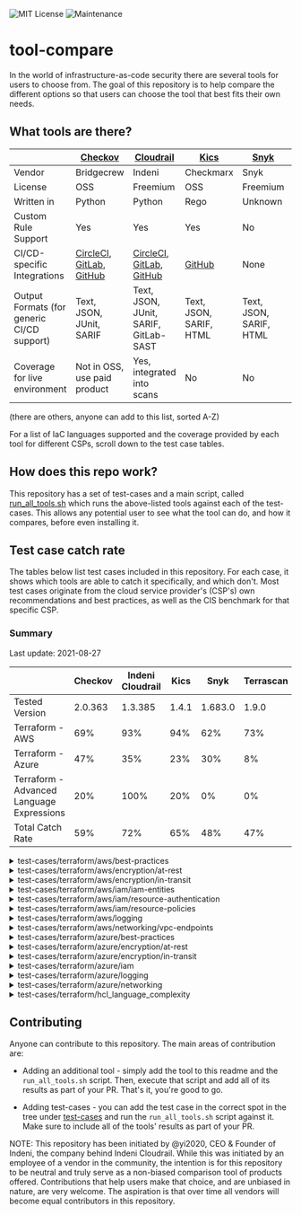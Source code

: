 ![MIT License](https://img.shields.io/github/license/iacsecurity/tool-compare)
![Maintenance](https://img.shields.io/badge/Maintained%3F-yes-green.svg)

# tool-compare
In the world of infrastructure-as-code security there are several tools for users to choose from.
The goal of this repository is to help compare the different options so that users can
choose the tool that best fits their own needs.

## What tools are there?
|     | [Checkov](https://github.com/bridgecrewio/checkov) | [Cloudrail](https://www.indeni.com/cloudrail) | [Kics](https://github.com/Checkmarx/kics) | [Snyk](https://snyk.io/) | [Terrascan](https://github.com/accurics/terrascan) | [Tfsec](https://github.com/tfsec/tfsec) |
|----|----|----|----|----|----|----|
|Vendor|Bridgecrew|Indeni|Checkmarx|Snyk|Accurics|Aqua Security|
|License|OSS|Freemium|OSS|Freemium|OSS|OSS|
|Written in|Python|Python|Rego|Unknown|Rego|Go|
|Custom Rule Support|Yes|Yes|Yes|No|Yes|Yes|
|CI/CD-specific Integrations|[CircleCI](https://circleci.com/developer/orbs/orb/bridgecrew/bridgecrew), [GitLab](https://gitlab.com/guided-explorations/ci-cd-plugin-extensions/checkov-iac-sast), [GitHub](https://github.com/bridgecrewio/checkov-action)|[CircleCI](https://circleci.com/developer/orbs/orb/indeni/cloudrail), [GitLab](https://gitlab.com/gitlab-org/gitlab/-/blob/41762757f1729b6c56c81d8654e874f7d7c4fad7/lib/gitlab/ci/templates/Indeni.Cloudrail.gitlab-ci-.yml), [GitHub](https://github.com/indeni/cloudrail-run-ga)|[GitHub](https://github.com/Checkmarx/kics-github-action)|None|[CircleCI](https://circleci.com/developer/orbs/orb/accurics/accurics-cli), [GitHub](https://github.com/accurics/terrascan-action)|[CircleCI](https://circleci.com/developer/orbs/orb/mycodeself/tfsec), [GitHub](https://github.com/aquasecurity/tfsec-sarif-action)|
|Output Formats (for generic CI/CD support)|Text, JSON, JUnit, SARIF|Text, JSON, JUnit, SARIF, GitLab-SAST|Text, JSON, SARIF, HTML|Text, JSON, SARIF, HTML|Text, JSON, JUnit|Text,JSON,JUnit,SARIF|
|Coverage for live environment|Not in OSS, use paid product|Yes, integrated into scans|No|No|Not in OSS, use paid product|Yes via differnet product|

(there are others, anyone can add to this list, sorted A-Z)

For a list of IaC languages supported and the coverage provided by each tool for different CSPs, scroll down to the
test case tables.

## How does this repo work?
This repository has a set of test-cases and a main script, called [run_all_tools.sh](/run_all_tools.sh) 
which runs the above-listed tools against each of the test-cases. This allows any potential user
to see what the tool can do, and how it compares, before even installing it.

## Test case catch rate
The tables below list test cases included in this repository. For each case, it shows which tools
are able to catch it specifically, and which don't. Most test cases originate from the cloud service provider's (CSP's)
own recommendations and best practices, as well as the CIS benchmark for that specific CSP.

### Summary
Last update: 2021-08-27

|     | Checkov | Indeni Cloudrail | Kics | Snyk | Terrascan | Tfsec |
|----|----|----|----|----|----|----|
|Tested Version|2.0.363|1.3.385|1.4.1|1.683.0|1.9.0|0.58.4|
|Terraform - AWS|69%|93%|94%|62%|73%|61%|
|Terraform - Azure|47%|35%|23%|30%|8%|18%|
|Terraform - Advanced Language Expressions|20%|100%|20%|0%|0%|0%|
|Total Catch Rate|59%|72%|65%|48%|47%|43%|


<details><summary>test-cases/terraform/aws/best-practices</summary>

| Test Case | Checkov | Indeni Cloudrail | Kics | Snyk | Terrascan | Tfsec |
|----|----|----|----|----|----|----|
|[alb_drop_http_headers](test-cases/terraform/aws/best-practices/alb_drop_http_headers)|:white_check_mark:|:white_check_mark:|:white_check_mark:|:white_check_mark:|:x:|:white_check_mark:|
|[cloudfront_not_using_waf](test-cases/terraform/aws/best-practices/cloudfront_not_using_waf)|:white_check_mark:|:white_check_mark:|:white_check_mark:|:white_check_mark:|:white_check_mark:|:white_check_mark:|
|[cloudtrail_enabled_on_multi_region](test-cases/terraform/aws/best-practices/cloudtrail_enabled_on_multi_region)|:white_check_mark:|:white_check_mark:|:white_check_mark:|:white_check_mark:|:white_check_mark:|:white_check_mark:|
|[config_aggregator_all_regions](test-cases/terraform/aws/best-practices/config_aggregator_all_regions)|:white_check_mark:|:white_check_mark:|:white_check_mark:|:white_check_mark:|:white_check_mark:|:white_check_mark:|
|[deploy_ec2_to_default_vpc](test-cases/terraform/aws/best-practices/deploy_ec2_to_default_vpc)|:white_check_mark:|:white_check_mark:|:white_check_mark:|:x:|:white_check_mark:|:white_check_mark:|
|[deploy_redshift_in_ec2_classic_mode](test-cases/terraform/aws/best-practices/deploy_redshift_in_ec2_classic_mode)|:white_check_mark:|:white_check_mark:|:white_check_mark:|:x:|:x:|:white_check_mark:|
|[dynamodb_without_recovery_enabled](test-cases/terraform/aws/best-practices/dynamodb_without_recovery_enabled)|:white_check_mark:|:white_check_mark:|:white_check_mark:|:white_check_mark:|:white_check_mark:|:white_check_mark:|
|[ec2_ebs_not_optimized](test-cases/terraform/aws/best-practices/ec2_ebs_not_optimized)|:white_check_mark:|:x:|:white_check_mark:|:x:|:white_check_mark:|:x:|
|[ecr_make_tags_immutable](test-cases/terraform/aws/best-practices/ecr_make_tags_immutable)|:white_check_mark:|:white_check_mark:|:white_check_mark:|:white_check_mark:|:white_check_mark:|:white_check_mark:|
|[ecr_use_image_scanning](test-cases/terraform/aws/best-practices/ecr_use_image_scanning)|:white_check_mark:|:white_check_mark:|:white_check_mark:|:white_check_mark:|:white_check_mark:|:white_check_mark:|
|[ecs_cluster_container_insights](test-cases/terraform/aws/best-practices/ecs_cluster_container_insights)|:white_check_mark:|:white_check_mark:|:white_check_mark:|:white_check_mark:|:x:|:white_check_mark:|
|[elasticache_automatic_backup](test-cases/terraform/aws/best-practices/elasticache_automatic_backup)|:white_check_mark:|:x:|:white_check_mark:|:white_check_mark:|:x:|:white_check_mark:|
|[kms_uses_rotation](test-cases/terraform/aws/best-practices/kms_uses_rotation)|:white_check_mark:|:white_check_mark:|:white_check_mark:|:white_check_mark:|:white_check_mark:|:white_check_mark:|
|[rds_retention_period_set](test-cases/terraform/aws/best-practices/rds_retention_period_set)|:white_check_mark:|:x:|:white_check_mark:|:x:|:white_check_mark:|:white_check_mark:|
|[security_group_no_description_for_rules](test-cases/terraform/aws/best-practices/security_group_no_description_for_rules)|:white_check_mark:|:white_check_mark:|:white_check_mark:|:white_check_mark:|:white_check_mark:|:white_check_mark:|
|[security_group_no_description_for_securi..](test-cases/terraform/aws/best-practices/security_group_no_description_for_security_group)|:x:|:white_check_mark:|:white_check_mark:|:white_check_mark:|:white_check_mark:|:white_check_mark:|
|[security_group_no_unused](test-cases/terraform/aws/best-practices/security_group_no_unused)|:white_check_mark:|:white_check_mark:|:x:|:x:|:x:|:x:|
|[tag_all_items](test-cases/terraform/aws/best-practices/tag_all_items)|:x:|:white_check_mark:|:white_check_mark:|:x:|:x:|:x:|
|[using_public_amis](test-cases/terraform/aws/best-practices/using_public_amis)|:x:|:white_check_mark:|:x:|:x:|:x:|:x:|
|Sub-category Catch Rate|84%|84%|89%|63%|63%|79%|

</details>

<details><summary>test-cases/terraform/aws/encryption/at-rest</summary>

| Test Case | Checkov | Indeni Cloudrail | Kics | Snyk | Terrascan | Tfsec |
|----|----|----|----|----|----|----|
|[athena_not_encrypted](test-cases/terraform/aws/encryption/at-rest/athena_not_encrypted)|:white_check_mark:|:white_check_mark:|:white_check_mark:|:white_check_mark:|:white_check_mark:|:white_check_mark:|
|[cloudtrail_not_encrypted](test-cases/terraform/aws/encryption/at-rest/cloudtrail_not_encrypted)|:white_check_mark:|:white_check_mark:|:white_check_mark:|:white_check_mark:|:white_check_mark:|:white_check_mark:|
|[cloudwatch_groups_not_encrypted](test-cases/terraform/aws/encryption/at-rest/cloudwatch_groups_not_encrypted)|:white_check_mark:|:white_check_mark:|:white_check_mark:|:white_check_mark:|:white_check_mark:|:white_check_mark:|
|[codbuild_using_aws_key](test-cases/terraform/aws/encryption/at-rest/codbuild_using_aws_key)|:x:|:white_check_mark:|:white_check_mark:|:x:|:x:|:x:|
|[dax_cluster_not_encrypted](test-cases/terraform/aws/encryption/at-rest/dax_cluster_not_encrypted)|:white_check_mark:|:white_check_mark:|:white_check_mark:|:white_check_mark:|:white_check_mark:|:white_check_mark:|
|[docdb_cluster_encrypted_at_rest_using_cm..](test-cases/terraform/aws/encryption/at-rest/docdb_cluster_encrypted_at_rest_using_cmk_not_customer_managed)|:x:|:white_check_mark:|:white_check_mark:|:x:|:x:|:white_check_mark:|
|[docdb_cluster_encrypted_without_kms_key](test-cases/terraform/aws/encryption/at-rest/docdb_cluster_encrypted_without_kms_key)|:x:|:white_check_mark:|:white_check_mark:|:white_check_mark:|:white_check_mark:|:white_check_mark:|
|[docdb_clusters_non_encrypted](test-cases/terraform/aws/encryption/at-rest/docdb_clusters_non_encrypted)|:white_check_mark:|:white_check_mark:|:white_check_mark:|:white_check_mark:|:white_check_mark:|:white_check_mark:|
|[dynamodb_not_encrypted](test-cases/terraform/aws/encryption/at-rest/dynamodb_not_encrypted)|:white_check_mark:|:white_check_mark:|:white_check_mark:|:x:|:white_check_mark:|:white_check_mark:|
|[ecr_repo_not_encrypted](test-cases/terraform/aws/encryption/at-rest/ecr_repo_not_encrypted)|:white_check_mark:|:white_check_mark:|:white_check_mark:|:white_check_mark:|:white_check_mark:|:white_check_mark:|
|[elasticache_replication_group_not_encryp..](test-cases/terraform/aws/encryption/at-rest/elasticache_replication_group_not_encrypted_at_rest)|:white_check_mark:|:white_check_mark:|:white_check_mark:|:white_check_mark:|:white_check_mark:|:white_check_mark:|
|[elasticsearch_not_encrypted](test-cases/terraform/aws/encryption/at-rest/elasticsearch_not_encrypted)|:white_check_mark:|:white_check_mark:|:white_check_mark:|:white_check_mark:|:white_check_mark:|:white_check_mark:|
|[kinesis_stream_not_encrypted](test-cases/terraform/aws/encryption/at-rest/kinesis_stream_not_encrypted)|:white_check_mark:|:white_check_mark:|:white_check_mark:|:white_check_mark:|:white_check_mark:|:white_check_mark:|
|[neptune_cluster_no_encryption](test-cases/terraform/aws/encryption/at-rest/neptune_cluster_no_encryption)|:white_check_mark:|:white_check_mark:|:white_check_mark:|:white_check_mark:|:white_check_mark:|:white_check_mark:|
|[rds_cluster_encrypt_at_rest_disabled](test-cases/terraform/aws/encryption/at-rest/rds_cluster_encrypt_at_rest_disabled)|:white_check_mark:|:white_check_mark:|:white_check_mark:|:white_check_mark:|:white_check_mark:|:white_check_mark:|
|[redshift_not_encrypted](test-cases/terraform/aws/encryption/at-rest/redshift_not_encrypted)|:white_check_mark:|:white_check_mark:|:white_check_mark:|:white_check_mark:|:white_check_mark:|:white_check_mark:|
|[rest_api_cache_non_encrypted](test-cases/terraform/aws/encryption/at-rest/rest_api_cache_non_encrypted)|:x:|:white_check_mark:|:white_check_mark:|:white_check_mark:|:x:|:white_check_mark:|
|[s3_bucket_non_encrypted](test-cases/terraform/aws/encryption/at-rest/s3_bucket_non_encrypted)|:white_check_mark:|:white_check_mark:|:white_check_mark:|:white_check_mark:|:white_check_mark:|:white_check_mark:|
|[s3_bucket_object_non_encrypted](test-cases/terraform/aws/encryption/at-rest/s3_bucket_object_non_encrypted)|:x:|:white_check_mark:|:white_check_mark:|:white_check_mark:|:white_check_mark:|:x:|
|[sagemaker_not_encrypted](test-cases/terraform/aws/encryption/at-rest/sagemaker_not_encrypted)|:white_check_mark:|:white_check_mark:|:white_check_mark:|:white_check_mark:|:white_check_mark:|:x:|
|[secretsmanager_secrets_encrypted_at_rest..](test-cases/terraform/aws/encryption/at-rest/secretsmanager_secrets_encrypted_at_rest_with_aws_managed_key_by_default)|:white_check_mark:|:white_check_mark:|:white_check_mark:|:white_check_mark:|:white_check_mark:|:white_check_mark:|
|[secretsmanager_secrets_encrypted_at_rest..](test-cases/terraform/aws/encryption/at-rest/secretsmanager_secrets_encrypted_at_rest_with_aws_managed_key_by_key_arn)|:x:|:white_check_mark:|:white_check_mark:|:x:|:x:|:white_check_mark:|
|[sns_topic_encrypted_at_rest_with_aws_man..](test-cases/terraform/aws/encryption/at-rest/sns_topic_encrypted_at_rest_with_aws_managed_key_by_key_arn)|:x:|:white_check_mark:|:white_check_mark:|:x:|:x:|:white_check_mark:|
|[sqs_queue_not_encrypted](test-cases/terraform/aws/encryption/at-rest/sqs_queue_not_encrypted)|:white_check_mark:|:white_check_mark:|:white_check_mark:|:white_check_mark:|:white_check_mark:|:white_check_mark:|
|[workgroups_non_encrypted](test-cases/terraform/aws/encryption/at-rest/workgroups_non_encrypted)|:white_check_mark:|:white_check_mark:|:white_check_mark:|:white_check_mark:|:x:|:white_check_mark:|
|[workspace_root_volume_not_encrypted_at_r..](test-cases/terraform/aws/encryption/at-rest/workspace_root_volume_not_encrypted_at_rest)|:white_check_mark:|:white_check_mark:|:white_check_mark:|:white_check_mark:|:white_check_mark:|:white_check_mark:|
|[workspace_user_volume_not_encrypted_at_r..](test-cases/terraform/aws/encryption/at-rest/workspace_user_volume_not_encrypted_at_rest)|:white_check_mark:|:white_check_mark:|:white_check_mark:|:white_check_mark:|:white_check_mark:|:white_check_mark:|
|Sub-category Catch Rate|74%|100%|100%|81%|78%|89%|

</details>

<details><summary>test-cases/terraform/aws/encryption/in-transit</summary>

| Test Case | Checkov | Indeni Cloudrail | Kics | Snyk | Terrascan | Tfsec |
|----|----|----|----|----|----|----|
|[alb_use_http](test-cases/terraform/aws/encryption/in-transit/alb_use_http)|:white_check_mark:|:white_check_mark:|:white_check_mark:|:x:|:white_check_mark:|:white_check_mark:|
|[cloudfront_distribution_not_encrypted](test-cases/terraform/aws/encryption/in-transit/cloudfront_distribution_not_encrypted)|:white_check_mark:|:white_check_mark:|:white_check_mark:|:white_check_mark:|:white_check_mark:|:white_check_mark:|
|[cloudfront_protocol_version_is_low](test-cases/terraform/aws/encryption/in-transit/cloudfront_protocol_version_is_low)|:white_check_mark:|:white_check_mark:|:white_check_mark:|:white_check_mark:|:white_check_mark:|:white_check_mark:|
|[ecs_task_definition_not_encrypted_in_tra..](test-cases/terraform/aws/encryption/in-transit/ecs_task_definition_not_encrypted_in_transit)|:white_check_mark:|:white_check_mark:|:white_check_mark:|:white_check_mark:|:white_check_mark:|:white_check_mark:|
|[elasticache_replication_group_not_encryp..](test-cases/terraform/aws/encryption/in-transit/elasticache_replication_group_not_encrypted_in_transit)|:white_check_mark:|:white_check_mark:|:white_check_mark:|:white_check_mark:|:white_check_mark:|:white_check_mark:|
|[elasticsearch_encrypt_node_to_node_disab..](test-cases/terraform/aws/encryption/in-transit/elasticsearch_encrypt_node_to_node_disabled)|:x:|:white_check_mark:|:white_check_mark:|:white_check_mark:|:white_check_mark:|:white_check_mark:|
|[load_balancer_listener_http](test-cases/terraform/aws/encryption/in-transit/load_balancer_listener_http)|:white_check_mark:|:white_check_mark:|:white_check_mark:|:white_check_mark:|:white_check_mark:|:white_check_mark:|
|[vpc_has_only_dynamodb_vpce_gw_connection](test-cases/terraform/aws/encryption/in-transit/vpc_has_only_dynamodb_vpce_gw_connection)|:x:|:white_check_mark:|:x:|:x:|:x:|:x:|
|Sub-category Catch Rate|75%|100%|88%|75%|88%|88%|

</details>

<details><summary>test-cases/terraform/aws/iam/iam-entities</summary>

| Test Case | Checkov | Indeni Cloudrail | Kics | Snyk | Terrascan | Tfsec |
|----|----|----|----|----|----|----|
|[human_users_defined](test-cases/terraform/aws/iam/iam-entities/human_users_defined)|:white_check_mark:|:white_check_mark:|:white_check_mark:|:x:|:x:|:x:|
|[iam_user_inline_policy_attach](test-cases/terraform/aws/iam/iam-entities/iam_user_inline_policy_attach)|:white_check_mark:|:white_check_mark:|:white_check_mark:|:white_check_mark:|:white_check_mark:|:x:|
|[iam_user_managed_policy_direct_attachmen..](test-cases/terraform/aws/iam/iam-entities/iam_user_managed_policy_direct_attachment)|:white_check_mark:|:white_check_mark:|:white_check_mark:|:white_check_mark:|:white_check_mark:|:x:|
|[passrole_and_lambda_permissions_cause_pr..](test-cases/terraform/aws/iam/iam-entities/passrole_and_lambda_permissions_cause_priv_escalation)|:x:|:white_check_mark:|:white_check_mark:|:x:|:white_check_mark:|:x:|
|[policy-too-broad](test-cases/terraform/aws/iam/iam-entities/policy-too-broad)|:x:|:white_check_mark:|:x:|:x:|:x:|:x:|
|[policy_missing_principal](test-cases/terraform/aws/iam/iam-entities/policy_missing_principal)|:x:|:white_check_mark:|:white_check_mark:|:x:|:white_check_mark:|:x:|
|[public_and_private_ec2_same_role](test-cases/terraform/aws/iam/iam-entities/public_and_private_ec2_same_role)|:x:|:white_check_mark:|:white_check_mark:|:x:|:x:|:x:|
|[role_assume_policy_principal_all](test-cases/terraform/aws/iam/iam-entities/role_assume_policy_principal_all)|:white_check_mark:|:white_check_mark:|:white_check_mark:|:white_check_mark:|:x:|:x:|
|Sub-category Catch Rate|50%|100%|88%|38%|50%|0%|

</details>

<details><summary>test-cases/terraform/aws/iam/resource-authentication</summary>

| Test Case | Checkov | Indeni Cloudrail | Kics | Snyk | Terrascan | Tfsec |
|----|----|----|----|----|----|----|
|[rds_without_authentication](test-cases/terraform/aws/iam/resource-authentication/rds_without_authentication)|:white_check_mark:|:x:|:white_check_mark:|:white_check_mark:|:white_check_mark:|:x:|
|[rest_api_without_authorization](test-cases/terraform/aws/iam/resource-authentication/rest_api_without_authorization)|:white_check_mark:|:white_check_mark:|:white_check_mark:|:white_check_mark:|:x:|:x:|
|Sub-category Catch Rate|100%|50%|100%|100%|50%|0%|

</details>

<details><summary>test-cases/terraform/aws/iam/resource-policies</summary>

| Test Case | Checkov | Indeni Cloudrail | Kics | Snyk | Terrascan | Tfsec |
|----|----|----|----|----|----|----|
|[cloudwatch_log_destination_insecure_poli..](test-cases/terraform/aws/iam/resource-policies/cloudwatch_log_destination_insecure_policy)|:x:|:white_check_mark:|:white_check_mark:|:x:|:x:|:x:|
|[ecr_not_secure_policy](test-cases/terraform/aws/iam/resource-policies/ecr_not_secure_policy)|:x:|:white_check_mark:|:white_check_mark:|:x:|:white_check_mark:|:x:|
|[efs_not_secure_policy](test-cases/terraform/aws/iam/resource-policies/efs_not_secure_policy)|:x:|:white_check_mark:|:white_check_mark:|:x:|:white_check_mark:|:x:|
|[elasticsearch_domain_not_secure_policy](test-cases/terraform/aws/iam/resource-policies/elasticsearch_domain_not_secure_policy)|:x:|:white_check_mark:|:white_check_mark:|:x:|:white_check_mark:|:x:|
|[glacier_vault_not_secure_policy](test-cases/terraform/aws/iam/resource-policies/glacier_vault_not_secure_policy)|:white_check_mark:|:white_check_mark:|:x:|:white_check_mark:|:x:|:white_check_mark:|
|[glue_data_catalog_not_secure_policy](test-cases/terraform/aws/iam/resource-policies/glue_data_catalog_not_secure_policy)|:x:|:white_check_mark:|:white_check_mark:|:x:|:x:|:x:|
|[kms_key_not_secure_policy](test-cases/terraform/aws/iam/resource-policies/kms_key_not_secure_policy)|:x:|:white_check_mark:|:white_check_mark:|:x:|:white_check_mark:|:x:|
|[lambda_not_secure_policy](test-cases/terraform/aws/iam/resource-policies/lambda_not_secure_policy)|:x:|:white_check_mark:|:white_check_mark:|:x:|:x:|:x:|
|[rest_api_not_secure_policy](test-cases/terraform/aws/iam/resource-policies/rest_api_not_secure_policy)|:x:|:white_check_mark:|:white_check_mark:|:x:|:white_check_mark:|:x:|
|[s3_bucket_acl_public_all_authenticated_u..](test-cases/terraform/aws/iam/resource-policies/s3_bucket_acl_public_all_authenticated_users_canned)|:white_check_mark:|:white_check_mark:|:white_check_mark:|:white_check_mark:|:white_check_mark:|:white_check_mark:|
|[s3_bucket_acl_public_all_users_canned](test-cases/terraform/aws/iam/resource-policies/s3_bucket_acl_public_all_users_canned)|:white_check_mark:|:white_check_mark:|:white_check_mark:|:white_check_mark:|:white_check_mark:|:white_check_mark:|
|[s3_bucket_acl_public_all_users_canned_wi..](test-cases/terraform/aws/iam/resource-policies/s3_bucket_acl_public_all_users_canned_with_overriding_access_block)|:x:|:white_check_mark:|:white_check_mark:|:x:|:white_check_mark:|:x:|
|[s3_bucket_policy_public_to_all_authentic..](test-cases/terraform/aws/iam/resource-policies/s3_bucket_policy_public_to_all_authenticated_users)|:x:|:white_check_mark:|:white_check_mark:|:x:|:white_check_mark:|:x:|
|[secrets_manager_not_secure_policy](test-cases/terraform/aws/iam/resource-policies/secrets_manager_not_secure_policy)|:x:|:white_check_mark:|:white_check_mark:|:x:|:white_check_mark:|:x:|
|Sub-category Catch Rate|21%|100%|93%|21%|71%|21%|

</details>

<details><summary>test-cases/terraform/aws/logging</summary>

| Test Case | Checkov | Indeni Cloudrail | Kics | Snyk | Terrascan | Tfsec |
|----|----|----|----|----|----|----|
|[api_gateway_no_xray](test-cases/terraform/aws/logging/api_gateway_no_xray)|:white_check_mark:|:white_check_mark:|:white_check_mark:|:white_check_mark:|:white_check_mark:|:white_check_mark:|
|[cloudfront_distribution_without_logging](test-cases/terraform/aws/logging/cloudfront_distribution_without_logging)|:white_check_mark:|:white_check_mark:|:white_check_mark:|:white_check_mark:|:white_check_mark:|:white_check_mark:|
|[cloudtrail_file_log_validation_disabled](test-cases/terraform/aws/logging/cloudtrail_file_log_validation_disabled)|:white_check_mark:|:white_check_mark:|:white_check_mark:|:white_check_mark:|:white_check_mark:|:white_check_mark:|
|[cloudwatch_log_groups_no_retention](test-cases/terraform/aws/logging/cloudwatch_log_groups_no_retention)|:white_check_mark:|:white_check_mark:|:white_check_mark:|:white_check_mark:|:white_check_mark:|:x:|
|[docdb_audit_logs_missing](test-cases/terraform/aws/logging/docdb_audit_logs_missing)|:white_check_mark:|:white_check_mark:|:white_check_mark:|:white_check_mark:|:white_check_mark:|:white_check_mark:|
|[ec2_without_monitoring](test-cases/terraform/aws/logging/ec2_without_monitoring)|:white_check_mark:|:x:|:white_check_mark:|:x:|:white_check_mark:|:x:|
|[eks_logging_disabled](test-cases/terraform/aws/logging/eks_logging_disabled)|:white_check_mark:|:white_check_mark:|:white_check_mark:|:white_check_mark:|:white_check_mark:|:white_check_mark:|
|[elasticsearch_domain_logging_disabled](test-cases/terraform/aws/logging/elasticsearch_domain_logging_disabled)|:white_check_mark:|:white_check_mark:|:white_check_mark:|:white_check_mark:|:white_check_mark:|:white_check_mark:|
|[elb_without_access_logs](test-cases/terraform/aws/logging/elb_without_access_logs)|:white_check_mark:|:x:|:white_check_mark:|:x:|:white_check_mark:|:x:|
|[globalaccelerator_accelerator_no_flow_lo..](test-cases/terraform/aws/logging/globalaccelerator_accelerator_no_flow_logs)|:white_check_mark:|:white_check_mark:|:white_check_mark:|:white_check_mark:|:white_check_mark:|:x:|
|[lambda_without_explicit_log_group](test-cases/terraform/aws/logging/lambda_without_explicit_log_group)|:x:|:white_check_mark:|:x:|:x:|:x:|:x:|
|[lambda_without_xray](test-cases/terraform/aws/logging/lambda_without_xray)|:white_check_mark:|:white_check_mark:|:white_check_mark:|:white_check_mark:|:white_check_mark:|:white_check_mark:|
|[neptune_cluster_no_logging](test-cases/terraform/aws/logging/neptune_cluster_no_logging)|:white_check_mark:|:white_check_mark:|:white_check_mark:|:x:|:white_check_mark:|:white_check_mark:|
|[rds_without_logging](test-cases/terraform/aws/logging/rds_without_logging)|:white_check_mark:|:x:|:white_check_mark:|:x:|:white_check_mark:|:x:|
|[redshift_without_logging](test-cases/terraform/aws/logging/redshift_without_logging)|:white_check_mark:|:white_check_mark:|:white_check_mark:|:white_check_mark:|:white_check_mark:|:x:|
|[rest_api_no_access_logging](test-cases/terraform/aws/logging/rest_api_no_access_logging)|:white_check_mark:|:white_check_mark:|:white_check_mark:|:white_check_mark:|:white_check_mark:|:white_check_mark:|
|[s3_access_logging_disabled](test-cases/terraform/aws/logging/s3_access_logging_disabled)|:white_check_mark:|:white_check_mark:|:white_check_mark:|:white_check_mark:|:white_check_mark:|:white_check_mark:|
|Sub-category Catch Rate|94%|82%|94%|71%|94%|59%|

</details>

<details><summary>test-cases/terraform/aws/networking/vpc-endpoints</summary>

| Test Case | Checkov | Indeni Cloudrail | Kics | Snyk | Terrascan | Tfsec |
|----|----|----|----|----|----|----|
|[dynamodb-vpce-exist-without-routeassocia..](test-cases/terraform/aws/networking/vpc-endpoints/dynamodb-vpce-exist-without-routeassociation)|:x:|:white_check_mark:|:white_check_mark:|:x:|:x:|:x:|
|[sqs-vpc-endpoint-without-dns-resolution](test-cases/terraform/aws/networking/vpc-endpoints/sqs-vpc-endpoint-without-dns-resolution)|:x:|:white_check_mark:|:white_check_mark:|:x:|:x:|:x:|
|Sub-category Catch Rate|0%|100%|100%|0%|0%|0%|

</details>

<details><summary>test-cases/terraform/azure/best-practices</summary>

| Test Case | Checkov | Indeni Cloudrail | Kics | Snyk | Terrascan | Tfsec |
|----|----|----|----|----|----|----|
|[defender_for_app_services_disabled](test-cases/terraform/azure/best-practices/defender_for_app_services_disabled)|:white_check_mark:|:x:|:x:|:x:|:x:|:x:|
|[defender_for_container_registry_not_used](test-cases/terraform/azure/best-practices/defender_for_container_registry_not_used)|:white_check_mark:|:white_check_mark:|:white_check_mark:|:white_check_mark:|:x:|:white_check_mark:|
|[defender_for_keyvault_disabled](test-cases/terraform/azure/best-practices/defender_for_keyvault_disabled)|:white_check_mark:|:x:|:white_check_mark:|:white_check_mark:|:x:|:white_check_mark:|
|[defender_for_kubernetes_not_used](test-cases/terraform/azure/best-practices/defender_for_kubernetes_not_used)|:white_check_mark:|:white_check_mark:|:white_check_mark:|:white_check_mark:|:x:|:white_check_mark:|
|[defender_for_servers_not_used](test-cases/terraform/azure/best-practices/defender_for_servers_not_used)|:white_check_mark:|:white_check_mark:|:white_check_mark:|:white_check_mark:|:x:|:white_check_mark:|
|[defender_for_sql_servers_not_used](test-cases/terraform/azure/best-practices/defender_for_sql_servers_not_used)|:white_check_mark:|:white_check_mark:|:white_check_mark:|:white_check_mark:|:x:|:white_check_mark:|
|[defender_for_storage_not_used](test-cases/terraform/azure/best-practices/defender_for_storage_not_used)|:white_check_mark:|:white_check_mark:|:white_check_mark:|:white_check_mark:|:x:|:white_check_mark:|
|[email_notifications_for_high_severity_al..](test-cases/terraform/azure/best-practices/email_notifications_for_high_severity_alerts_not_used)|:white_check_mark:|:white_check_mark:|:white_check_mark:|:white_check_mark:|:x:|:white_check_mark:|
|[func_app_not_using_http2](test-cases/terraform/azure/best-practices/func_app_not_using_http2)|:white_check_mark:|:white_check_mark:|:x:|:x:|:x:|:x:|
|[func_app_not_using_latest_tls](test-cases/terraform/azure/best-practices/func_app_not_using_latest_tls)|:x:|:white_check_mark:|:x:|:x:|:x:|:x:|
|[functionapp_lin_java_isnot_latest](test-cases/terraform/azure/best-practices/functionapp_lin_java_isnot_latest)|:x:|:x:|:x:|:x:|:x:|:x:|
|[functionapp_python_isnot_latest](test-cases/terraform/azure/best-practices/functionapp_python_isnot_latest)|:x:|:x:|:x:|:x:|:x:|:x:|
|[functionapp_win_java_isnot_latest](test-cases/terraform/azure/best-practices/functionapp_win_java_isnot_latest)|:x:|:x:|:x:|:x:|:x:|:x:|
|[sql_vulnerability_assessment_not_enabled](test-cases/terraform/azure/best-practices/sql_vulnerability_assessment_not_enabled)|:white_check_mark:|:x:|:x:|:x:|:x:|:x:|
|[sql_vulnerability_email_not_set](test-cases/terraform/azure/best-practices/sql_vulnerability_email_not_set)|:white_check_mark:|:x:|:x:|:white_check_mark:|:x:|:x:|
|[vm_unmanaged_disks](test-cases/terraform/azure/best-practices/vm_unmanaged_disks)|:white_check_mark:|:x:|:x:|:x:|:x:|:x:|
|[vmss_unmanaged_disks](test-cases/terraform/azure/best-practices/vmss_unmanaged_disks)|:x:|:x:|:x:|:x:|:x:|:x:|
|[vpn_gw_using_basic_sku](test-cases/terraform/azure/best-practices/vpn_gw_using_basic_sku)|:x:|:white_check_mark:|:x:|:x:|:x:|:x:|
|[webapp_http2_not_enabled](test-cases/terraform/azure/best-practices/webapp_http2_not_enabled)|:white_check_mark:|:x:|:x:|:white_check_mark:|:x:|:x:|
|[webapp_lin_java_isnot_latest](test-cases/terraform/azure/best-practices/webapp_lin_java_isnot_latest)|:x:|:x:|:x:|:x:|:x:|:x:|
|[webapp_php_isnot_latest](test-cases/terraform/azure/best-practices/webapp_php_isnot_latest)|:x:|:x:|:x:|:x:|:x:|:x:|
|[webapp_win_java_isnot_latest](test-cases/terraform/azure/best-practices/webapp_win_java_isnot_latest)|:x:|:x:|:x:|:x:|:x:|:x:|
|Sub-category Catch Rate|59%|41%|32%|41%|0%|32%|

</details>

<details><summary>test-cases/terraform/azure/encryption/at-rest</summary>

| Test Case | Checkov | Indeni Cloudrail | Kics | Snyk | Terrascan | Tfsec |
|----|----|----|----|----|----|----|
|[activitylog_storage_account_encryption_n..](test-cases/terraform/azure/encryption/at-rest/activitylog_storage_account_encryption_not_enabled)|:x:|:x:|:x:|:x:|:x:|:x:|
|[sql_encryption_customer_key_not_set](test-cases/terraform/azure/encryption/at-rest/sql_encryption_customer_key_not_set)|:x:|:x:|:x:|:x:|:x:|:x:|
|[storacc_encryption_not_enabled](test-cases/terraform/azure/encryption/at-rest/storacc_encryption_not_enabled)|:white_check_mark:|:x:|:x:|:x:|:x:|:x:|
|Sub-category Catch Rate|33%|0%|0%|0%|0%|0%|

</details>

<details><summary>test-cases/terraform/azure/encryption/in-transit</summary>

| Test Case | Checkov | Indeni Cloudrail | Kics | Snyk | Terrascan | Tfsec |
|----|----|----|----|----|----|----|
|[app_service_ftps_unused](test-cases/terraform/azure/encryption/in-transit/app_service_ftps_unused)|:x:|:white_check_mark:|:x:|:x:|:x:|:x:|
|[app_service_use_most_recent_supported_tl..](test-cases/terraform/azure/encryption/in-transit/app_service_use_most_recent_supported_tls)|:white_check_mark:|:white_check_mark:|:x:|:white_check_mark:|:x:|:x:|
|[func_app_ftps_not_required](test-cases/terraform/azure/encryption/in-transit/func_app_ftps_not_required)|:x:|:x:|:x:|:x:|:x:|:x:|
|[mysql_not_forcing_ssl](test-cases/terraform/azure/encryption/in-transit/mysql_not_forcing_ssl)|:white_check_mark:|:white_check_mark:|:white_check_mark:|:white_check_mark:|:white_check_mark:|:white_check_mark:|
|[postgresql_not_forcing_ssl](test-cases/terraform/azure/encryption/in-transit/postgresql_not_forcing_ssl)|:white_check_mark:|:white_check_mark:|:white_check_mark:|:white_check_mark:|:white_check_mark:|:white_check_mark:|
|Sub-category Catch Rate|60%|80%|40%|60%|40%|40%|

</details>

<details><summary>test-cases/terraform/azure/iam</summary>

| Test Case | Checkov | Indeni Cloudrail | Kics | Snyk | Terrascan | Tfsec |
|----|----|----|----|----|----|----|
|[app_service_authentication_missing](test-cases/terraform/azure/iam/app_service_authentication_missing)|:white_check_mark:|:white_check_mark:|:x:|:white_check_mark:|:x:|:x:|
|[custom-role-owner-exists](test-cases/terraform/azure/iam/custom-role-owner-exists)|:white_check_mark:|:x:|:white_check_mark:|:x:|:x:|:x:|
|[func_app_authentication](test-cases/terraform/azure/iam/func_app_authentication)|:white_check_mark:|:white_check_mark:|:x:|:x:|:x:|:x:|
|[func_app_client_cert_optional](test-cases/terraform/azure/iam/func_app_client_cert_optional)|:x:|:white_check_mark:|:x:|:x:|:x:|:x:|
|[functionapp_not_use_managedidentity](test-cases/terraform/azure/iam/functionapp_not_use_managedidentity)|:x:|:x:|:x:|:x:|:x:|:x:|
|[sql-server-ad-admin-not-set](test-cases/terraform/azure/iam/sql-server-ad-admin-not-set)|:x:|:x:|:x:|:x:|:x:|:x:|
|[storage_account_public_access_disabled](test-cases/terraform/azure/iam/storage_account_public_access_disabled)|:white_check_mark:|:x:|:x:|:x:|:x:|:x:|
|[webapp_client_cert_not_enabled](test-cases/terraform/azure/iam/webapp_client_cert_not_enabled)|:white_check_mark:|:x:|:x:|:white_check_mark:|:x:|:x:|
|[webapp_not_use_managedidentity](test-cases/terraform/azure/iam/webapp_not_use_managedidentity)|:white_check_mark:|:x:|:x:|:x:|:x:|:x:|
|Sub-category Catch Rate|67%|33%|11%|22%|0%|0%|

</details>

<details><summary>test-cases/terraform/azure/logging</summary>

| Test Case | Checkov | Indeni Cloudrail | Kics | Snyk | Terrascan | Tfsec |
|----|----|----|----|----|----|----|
|[auto_prov_log_analytics_agent_disabled](test-cases/terraform/azure/logging/auto_prov_log_analytics_agent_disabled)|:x:|:white_check_mark:|:x:|:x:|:x:|:x:|
|[batch_diagnostic_disabled](test-cases/terraform/azure/logging/batch_diagnostic_disabled)|:x:|:x:|:x:|:x:|:x:|:x:|
|[dl_analytics_diagnostic_not_enabled](test-cases/terraform/azure/logging/dl_analytics_diagnostic_not_enabled)|:x:|:x:|:x:|:x:|:x:|:x:|
|[dl_store_diagnostic_not_enabled](test-cases/terraform/azure/logging/dl_store_diagnostic_not_enabled)|:x:|:x:|:x:|:x:|:x:|:x:|
|[event_hub_diagnostic_not_enabled](test-cases/terraform/azure/logging/event_hub_diagnostic_not_enabled)|:x:|:x:|:x:|:x:|:x:|:x:|
|[iot_hub_diagnostic_not_enabled](test-cases/terraform/azure/logging/iot_hub_diagnostic_not_enabled)|:x:|:x:|:x:|:x:|:x:|:x:|
|[logic_app_wf_diagnostic_not_enabled](test-cases/terraform/azure/logging/logic_app_wf_diagnostic_not_enabled)|:x:|:x:|:x:|:x:|:x:|:x:|
|[postgresql_log_connections_not_enabled](test-cases/terraform/azure/logging/postgresql_log_connections_not_enabled)|:white_check_mark:|:x:|:white_check_mark:|:white_check_mark:|:white_check_mark:|:x:|
|[postgresql_log_disconnections_not_enable..](test-cases/terraform/azure/logging/postgresql_log_disconnections_not_enabled)|:x:|:x:|:white_check_mark:|:white_check_mark:|:white_check_mark:|:x:|
|[postgresql_logcheckpoints_not_enabled](test-cases/terraform/azure/logging/postgresql_logcheckpoints_not_enabled)|:white_check_mark:|:x:|:white_check_mark:|:white_check_mark:|:white_check_mark:|:x:|
|[search_diagnostic_not_enabled](test-cases/terraform/azure/logging/search_diagnostic_not_enabled)|:x:|:x:|:x:|:x:|:x:|:x:|
|[servicebus_namespace_not_enabled](test-cases/terraform/azure/logging/servicebus_namespace_not_enabled)|:x:|:x:|:x:|:x:|:x:|:x:|
|[sql-server-audit-retention-30](test-cases/terraform/azure/logging/sql-server-audit-retention-30)|:white_check_mark:|:white_check_mark:|:x:|:x:|:x:|:x:|
|[sql_server_audit_not_used](test-cases/terraform/azure/logging/sql_server_audit_not_used)|:white_check_mark:|:white_check_mark:|:white_check_mark:|:white_check_mark:|:x:|:white_check_mark:|
|[stream_analytics_diagnostic_not_enabled](test-cases/terraform/azure/logging/stream_analytics_diagnostic_not_enabled)|:x:|:x:|:x:|:x:|:x:|:x:|
|[vmss_win_diagnostic_log_disabled](test-cases/terraform/azure/logging/vmss_win_diagnostic_log_disabled)|:x:|:x:|:x:|:x:|:x:|:x:|
|Sub-category Catch Rate|25%|19%|25%|25%|19%|6%|

</details>

<details><summary>test-cases/terraform/azure/networking</summary>

| Test Case | Checkov | Indeni Cloudrail | Kics | Snyk | Terrascan | Tfsec |
|----|----|----|----|----|----|----|
|[no_unused_nsg](test-cases/terraform/azure/networking/no_unused_nsg)|:x:|:white_check_mark:|:x:|:x:|:x:|:x:|
|[public_access_sql_db](test-cases/terraform/azure/networking/public_access_sql_db)|:white_check_mark:|:white_check_mark:|:x:|:x:|:x:|:white_check_mark:|
|[vm_public_rdp_lb_opened](test-cases/terraform/azure/networking/vm_public_rdp_lb_opened)|:x:|:x:|:x:|:x:|:x:|:x:|
|[vm_public_rdp_nat_opened](test-cases/terraform/azure/networking/vm_public_rdp_nat_opened)|:x:|:x:|:x:|:x:|:x:|:x:|
|[vmss_public_rdp_lb_opened](test-cases/terraform/azure/networking/vmss_public_rdp_lb_opened)|:x:|:x:|:x:|:x:|:x:|:x:|
|Sub-category Catch Rate|20%|40%|0%|0%|0%|20%|

</details>

<details><summary>test-cases/terraform/hcl_language_complexity</summary>

| Test Case | Checkov | Indeni Cloudrail | Kics | Snyk | Terrascan | Tfsec |
|----|----|----|----|----|----|----|
|[using_count_and_ternary_expr](test-cases/terraform/hcl_language_complexity/using_count_and_ternary_expr)|:x:|:white_check_mark:|:x:|:x:|:x:|:x:|
|[using_for_each](test-cases/terraform/hcl_language_complexity/using_for_each)|:x:|:white_check_mark:|:x:|:x:|:x:|:x:|
|[using_locals](test-cases/terraform/hcl_language_complexity/using_locals)|:x:|:white_check_mark:|:white_check_mark:|:x:|:x:|:x:|
|[using_module_multi](test-cases/terraform/hcl_language_complexity/using_module_multi)|:white_check_mark:|:white_check_mark:|:x:|:x:|:x:|:x:|
|[using_module_simple](test-cases/terraform/hcl_language_complexity/using_module_simple)|:x:|:white_check_mark:|:x:|:x:|:x:|:x:|
|Sub-category Catch Rate|20%|100%|20%|0%|0%|0%|

</details>


## Contributing
Anyone can contribute to this repository. The main areas of contribution are:

* Adding an additional tool - simply add the tool to this readme and the `run_all_tools.sh` script. Then,
execute that script and add all of its results as part of your PR. That's it, you're good to go.

* Adding test-cases - you can add the test case in the correct spot in the tree under [test-cases](/test-cases)
and run the `run_all_tools.sh` script against it. Make sure to include all of the tools' results as part of your PR.

NOTE: This repository has been initiated by @yi2020, CEO & Founder of Indeni, the company behind Indeni Cloudrail. While this was initiated by an employee of a vendor in the community, the intention is for this repository to be neutral and truly serve as a non-biased comparison tool of products offered. Contributions that help users make that choice, and are unbiased in nature, are very welcome. The aspiration is that over time all vendors will become equal contributors in this repository.

